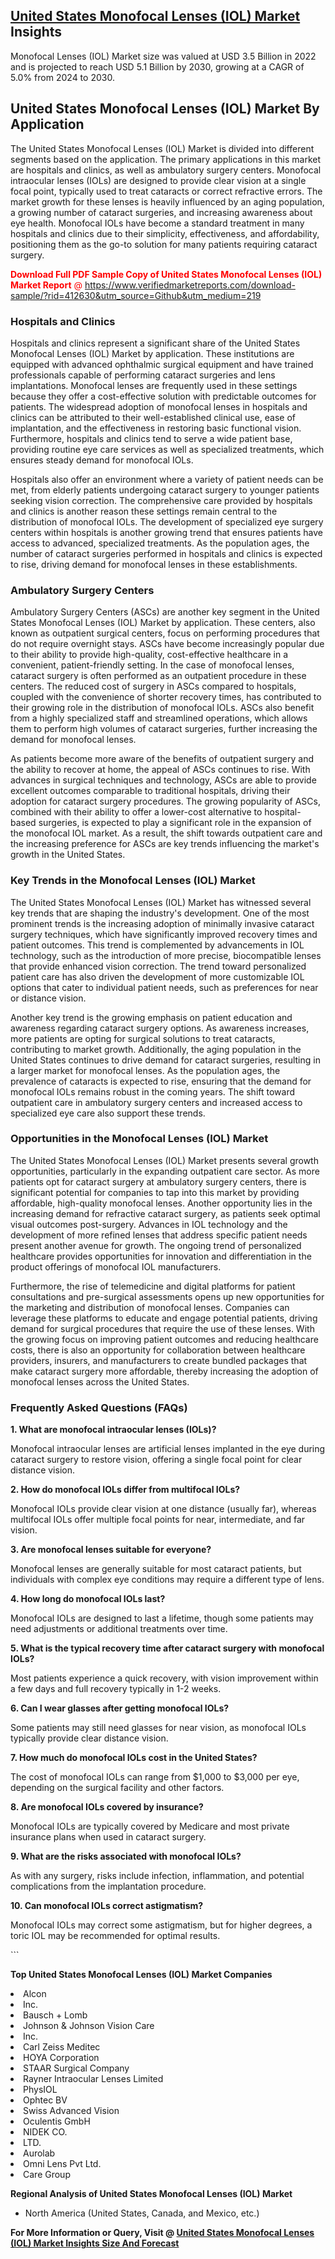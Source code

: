 <h2><a href="https://www.verifiedmarketreports.com/download-sample/?rid=412630&amp;utm_source=Github&amp;utm_medium=219" target="_blank">United States Monofocal Lenses (IOL) Market</a> Insights</h2><p>Monofocal Lenses (IOL) Market size was valued at USD 3.5 Billion in 2022 and is projected to reach USD 5.1 Billion by 2030, growing at a CAGR of 5.0% from 2024 to 2030.</p><p> <h2>United States Monofocal Lenses (IOL) Market By Application</h2> <p>The United States Monofocal Lenses (IOL) Market is divided into different segments based on the application. The primary applications in this market are hospitals and clinics, as well as ambulatory surgery centers. Monofocal intraocular lenses (IOLs) are designed to provide clear vision at a single focal point, typically used to treat cataracts or correct refractive errors. The market growth for these lenses is heavily influenced by an aging population, a growing number of cataract surgeries, and increasing awareness about eye health. Monofocal IOLs have become a standard treatment in many hospitals and clinics due to their simplicity, effectiveness, and affordability, positioning them as the go-to solution for many patients requiring cataract surgery.</p> <p><p><span class=""><span style="color: #ff0000;"><strong>Download Full PDF Sample Copy of United States Monofocal Lenses (IOL) Market Report</strong> @ </span><a href="https://www.verifiedmarketreports.com/download-sample/?rid=412630&amp;utm_source=Github&amp;utm_medium=219" target="_blank">https://www.verifiedmarketreports.com/download-sample/?rid=412630&amp;utm_source=Github&amp;utm_medium=219</a></span></p></p> <h3>Hospitals and Clinics</h3> <p>Hospitals and clinics represent a significant share of the United States Monofocal Lenses (IOL) Market by application. These institutions are equipped with advanced ophthalmic surgical equipment and have trained professionals capable of performing cataract surgeries and lens implantations. Monofocal lenses are frequently used in these settings because they offer a cost-effective solution with predictable outcomes for patients. The widespread adoption of monofocal lenses in hospitals and clinics can be attributed to their well-established clinical use, ease of implantation, and the effectiveness in restoring basic functional vision. Furthermore, hospitals and clinics tend to serve a wide patient base, providing routine eye care services as well as specialized treatments, which ensures steady demand for monofocal IOLs.</p> <p>Hospitals also offer an environment where a variety of patient needs can be met, from elderly patients undergoing cataract surgery to younger patients seeking vision correction. The comprehensive care provided by hospitals and clinics is another reason these settings remain central to the distribution of monofocal IOLs. The development of specialized eye surgery centers within hospitals is another growing trend that ensures patients have access to advanced, specialized treatments. As the population ages, the number of cataract surgeries performed in hospitals and clinics is expected to rise, driving demand for monofocal lenses in these establishments.</p> <h3>Ambulatory Surgery Centers</h3> <p>Ambulatory Surgery Centers (ASCs) are another key segment in the United States Monofocal Lenses (IOL) Market by application. These centers, also known as outpatient surgical centers, focus on performing procedures that do not require overnight stays. ASCs have become increasingly popular due to their ability to provide high-quality, cost-effective healthcare in a convenient, patient-friendly setting. In the case of monofocal lenses, cataract surgery is often performed as an outpatient procedure in these centers. The reduced cost of surgery in ASCs compared to hospitals, coupled with the convenience of shorter recovery times, has contributed to their growing role in the distribution of monofocal IOLs. ASCs also benefit from a highly specialized staff and streamlined operations, which allows them to perform high volumes of cataract surgeries, further increasing the demand for monofocal lenses.</p> <p>As patients become more aware of the benefits of outpatient surgery and the ability to recover at home, the appeal of ASCs continues to rise. With advances in surgical techniques and technology, ASCs are able to provide excellent outcomes comparable to traditional hospitals, driving their adoption for cataract surgery procedures. The growing popularity of ASCs, combined with their ability to offer a lower-cost alternative to hospital-based surgeries, is expected to play a significant role in the expansion of the monofocal IOL market. As a result, the shift towards outpatient care and the increasing preference for ASCs are key trends influencing the market's growth in the United States.</p> <h3>Key Trends in the Monofocal Lenses (IOL) Market</h3> <p>The United States Monofocal Lenses (IOL) Market has witnessed several key trends that are shaping the industry's development. One of the most prominent trends is the increasing adoption of minimally invasive cataract surgery techniques, which have significantly improved recovery times and patient outcomes. This trend is complemented by advancements in IOL technology, such as the introduction of more precise, biocompatible lenses that provide enhanced vision correction. The trend toward personalized patient care has also driven the development of more customizable IOL options that cater to individual patient needs, such as preferences for near or distance vision.</p> <p>Another key trend is the growing emphasis on patient education and awareness regarding cataract surgery options. As awareness increases, more patients are opting for surgical solutions to treat cataracts, contributing to market growth. Additionally, the aging population in the United States continues to drive demand for cataract surgeries, resulting in a larger market for monofocal lenses. As the population ages, the prevalence of cataracts is expected to rise, ensuring that the demand for monofocal IOLs remains robust in the coming years. The shift toward outpatient care in ambulatory surgery centers and increased access to specialized eye care also support these trends.</p> <h3>Opportunities in the Monofocal Lenses (IOL) Market</h3> <p>The United States Monofocal Lenses (IOL) Market presents several growth opportunities, particularly in the expanding outpatient care sector. As more patients opt for cataract surgery at ambulatory surgery centers, there is significant potential for companies to tap into this market by providing affordable, high-quality monofocal lenses. Another opportunity lies in the increasing demand for refractive cataract surgery, as patients seek optimal visual outcomes post-surgery. Advances in IOL technology and the development of more refined lenses that address specific patient needs present another avenue for growth. The ongoing trend of personalized healthcare provides opportunities for innovation and differentiation in the product offerings of monofocal IOL manufacturers.</p> <p>Furthermore, the rise of telemedicine and digital platforms for patient consultations and pre-surgical assessments opens up new opportunities for the marketing and distribution of monofocal lenses. Companies can leverage these platforms to educate and engage potential patients, driving demand for surgical procedures that require the use of these lenses. With the growing focus on improving patient outcomes and reducing healthcare costs, there is also an opportunity for collaboration between healthcare providers, insurers, and manufacturers to create bundled packages that make cataract surgery more affordable, thereby increasing the adoption of monofocal lenses across the United States.</p> <h3>Frequently Asked Questions (FAQs)</h3> <p><strong>1. What are monofocal intraocular lenses (IOLs)?</strong></p> <p>Monofocal intraocular lenses are artificial lenses implanted in the eye during cataract surgery to restore vision, offering a single focal point for clear distance vision.</p> <p><strong>2. How do monofocal IOLs differ from multifocal IOLs?</strong></p> <p>Monofocal IOLs provide clear vision at one distance (usually far), whereas multifocal IOLs offer multiple focal points for near, intermediate, and far vision.</p> <p><strong>3. Are monofocal lenses suitable for everyone?</strong></p> <p>Monofocal lenses are generally suitable for most cataract patients, but individuals with complex eye conditions may require a different type of lens.</p> <p><strong>4. How long do monofocal IOLs last?</strong></p> <p>Monofocal IOLs are designed to last a lifetime, though some patients may need adjustments or additional treatments over time.</p> <p><strong>5. What is the typical recovery time after cataract surgery with monofocal IOLs?</strong></p> <p>Most patients experience a quick recovery, with vision improvement within a few days and full recovery typically in 1-2 weeks.</p> <p><strong>6. Can I wear glasses after getting monofocal IOLs?</strong></p> <p>Some patients may still need glasses for near vision, as monofocal IOLs typically provide clear distance vision.</p> <p><strong>7. How much do monofocal IOLs cost in the United States?</strong></p> <p>The cost of monofocal IOLs can range from $1,000 to $3,000 per eye, depending on the surgical facility and other factors.</p> <p><strong>8. Are monofocal IOLs covered by insurance?</strong></p> <p>Monofocal IOLs are typically covered by Medicare and most private insurance plans when used in cataract surgery.</p> <p><strong>9. What are the risks associated with monofocal IOLs?</strong></p> <p>As with any surgery, risks include infection, inflammation, and potential complications from the implantation procedure.</p> <p><strong>10. Can monofocal IOLs correct astigmatism?</strong></p> <p>Monofocal IOLs may correct some astigmatism, but for higher degrees, a toric IOL may be recommended for optimal results.</p> ```</p><p><strong>Top United States Monofocal Lenses (IOL) Market Companies</strong></p><div data-test-id=""><p><li>Alcon</li><li> Inc.</li><li> Bausch + Lomb</li><li> Johnson & Johnson Vision Care</li><li> Inc.</li><li> Carl Zeiss Meditec</li><li> HOYA Corporation</li><li> STAAR Surgical Company</li><li> Rayner Intraocular Lenses Limited</li><li> PhysIOL</li><li> Ophtec BV</li><li> Swiss Advanced Vision</li><li> Oculentis GmbH</li><li> NIDEK CO.</li><li> LTD.</li><li> Aurolab</li><li> Omni Lens Pvt Ltd.</li><li> Care Group</li></p><div><strong>Regional Analysis of&nbsp;United States Monofocal Lenses (IOL) Market</strong></div><ul><li dir="ltr"><p dir="ltr">North America&nbsp;(United States, Canada, and Mexico, etc.)</p></li></ul><p><strong>For More Information or Query, Visit @&nbsp;</strong><strong><a href="https://www.verifiedmarketreports.com/product/monofocal-lenses-iol-market/?utm_source=Github&amp;utm_medium=219" target="_blank">United States Monofocal Lenses (IOL) Market Insights Size And Forecast</a></strong></p></div>
